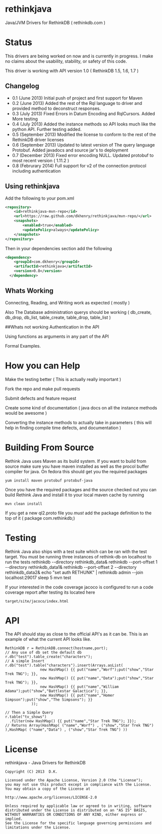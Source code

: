 rethinkjava
===========

Java/JVM Drivers for RethinkDB ( rethinkdb.com )


# Status 
This drivers are being worked on now and is currently in progress. I make no claims about the usability, stability, or safety of this code. 

This driver is working with API version 1.0 ( RethinkDB 1.5, 1.6, 1.7 ) 

## Changelog 

* 0.1 (June 2013) Initial push of project and first support for Maven
* 0.2 (June 2013) Added the rest of the Rql language to driver and provided method to deconstruct responses.
* 0.3 (July 2013) Fixed Errors in Datum Encoding and RqlCursors. Added More testing
* 0.4 (July 2013) Added the instance methods so API looks much like the python API. Further testing added. 
* 0.5 (September 2013) Modified the license to conform to the rest of the RethinkDB driver licenses
* 0.6 (September 2013) Updated to latest version of The query language Protobuf. Added javadocs and source jar's to
deployment
* 0.7 (December 2013) Fixed error encoding NULL. Updated protobuf to most recent version ( 1.11.2 )
* 0.8 (Februrary 2014) Full support for v2 of the connection protocol including authentication

## Using rethinkjava 
Add the following to your pom.xml
```xml
<repository>
    <id>rethinkjava-mvn-repo</id>
    <url>https://raw.github.com/dkhenry/rethinkjava/mvn-repo/</url>
    <snapshots>
        <enabled>true</enabled>
        <updatePolicy>always</updatePolicy>
    </snapshots>
</repository>

```

Then in your dependencies section add the following
```xml
<dependency>
    <groupId>com.dkhenry</groupId>
    <artifactId>rethinkjava</artifactId>
    <version>0.8</version>
  </dependency>
```

## Whats Working 
Connecting, Reading, and Writing work as expected ( mostly ) 

Also The Database administration querys should be working ( db_create, db_drop, db_list, table_create, table_drop, table_list )

##Whats not working 
Authentication in the API 

Using functions as arguments in any part of the API

Formal Examples. 

# How you can Help 
Make the testing better ( This is actually really important ) 

Fork the repo and make pull requests 

Submit defects and feature request 

Create some kind of documentation ( java docs on all the instance methods would be awesome ) 

Converting the instance methods to actually take in parameters ( this will help in finding compile time defects, and documentation )

# Building From Source 
Rethink Java uses Maven as its build system. If you want to build from source make sure you have 
maven installed as well as the procol buffer compiler for java. On fedora this should get you the required packages 

    yum install maven protobuf protobuf-java
    
Once you have the required packages and the source checked out you can build Rethink Java and install it to your local maven cache by running  

    mvn clean install 
    
If you get a new ql2.proto file you _must_ add the package definition to the top of it ( package com.rethinkdb;)

# Testing
Rethink Java also ships with a test suite which can be ran with the test target. You must be running three instances of rethink-db on localhost to run the tests
    rethinkdb --directory rethinkdb_data&
    rethinkdb --port-offset 1 --directory rethinkdb_data1&
    rethinkdb --port-offset 2 --directory rethinkdb_data2&
    echo "set auth RETHUNK" | rethinkdb admin --join localhost:29017
    sleep 5
    mvn test 

If your interested in the code coverage jacoco is configured to run a code coverage report after testing its located here 

    target/site/jacoco/index.html
 
# API
The API should stay as close to the official API's as it can be. This is an example of what the current API looks like.


    RethinkDB r = RethinkDB.connect(hostname,port);
    // Any use of db set the default db
    r.db("test").table_create("characters");
    // A simple Insert
    r.db("test").table("characters").insert(Arrays.asList(
				    new HashMap() {{ put("name","Worf");put("show","Star Trek TNG"); }},
				    new HashMap() {{ put("name","Data");put("show","Star Trek TNG"); }},
				    new HashMap() {{ put("name","William Adama");put("show","Battlestar Galactica"); }}, 
				    new HashMap() {{ put("name","Homer Simpson");put("show","The Simpsons"); }}
				));

    // Then a Simple Query
    r.table("tv_shows")
	  .filter(new HashMap() {{ put("name","Star Trek TNG"); }});
    // Returns Array(HashMap( ("name","Worf") , ("show","Star Trek TNG") ),HashMap( ("name","Data") , ("show","Star Trek TNG") ))

# License 
rethinkjava - Java Drivers for RethinkDB

    Copyright (C) 2013  D.K.

    Licensed under the Apache License, Version 2.0 (the "License");
    you may not use this product except in compliance with the License.
    You may obtain a copy of the License at

    http://www.apache.org/licenses/LICENSE-2.0

    Unless required by applicable law or agreed to in writing, software
    distributed under the License is distributed on an "AS IS" BASIS,
    WITHOUT WARRANTIES OR CONDITIONS OF ANY KIND, either express or implied.
    See the License for the specific language governing permissions and
    limitations under the License.
